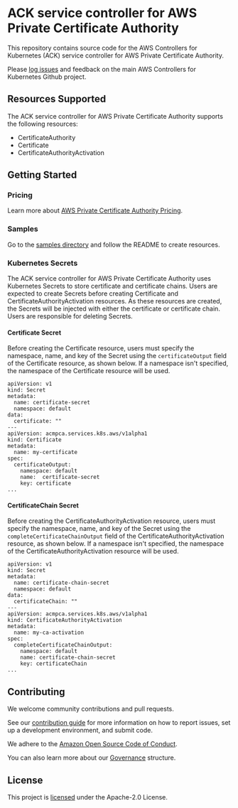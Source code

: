 # ACK service controller for AWS Private Certificate Authority

This repository contains source code for the AWS Controllers for Kubernetes
(ACK) service controller for AWS Private Certificate Authority.

Please [log issues][ack-issues] and feedback on the main AWS Controllers for
Kubernetes Github project.

[ack-issues]: https://github.com/aws/aws-controllers-k8s/issues

## Resources Supported
The ACK service controller for AWS Private Certificate Authority supports the following resources:
- CertificateAuthority
- Certificate
- CertificateAuthorityActivation

## Getting Started

### Pricing
Learn more about [AWS Private Certificate Authority Pricing][pricing].

[pricing]: https://aws.amazon.com/private-ca/pricing

### Samples 
Go to the [samples directory][samples] and follow the README to create resources.

[samples]: https://github.com/aws-controllers-k8s/acmpca-controller/tree/main/samples

### Kubernetes Secrets
The ACK service controller for AWS Private Certificate Authority uses Kubernetes Secrets to store certificate and certificate chains. Users are expected to create Secrets before creating Certificate and CertificateAuthorityActivation resources. As these resources are created, the Secrets will be injected with either the certificate or certificate chain. Users are responsible for deleting Secrets.

#### Certificate Secret
Before creating the Certificate resource, users must specify the namespace, name, and key of the Secret using the `certificateOutput` field of the Certificate resource, as shown below. If a namespace isn't specified, the namespace of the Certificate resource will be used.

```
apiVersion: v1
kind: Secret
metadata:
  name: certificate-secret
  namespace: default
data:
  certificate: ""
---
apiVersion: acmpca.services.k8s.aws/v1alpha1
kind: Certificate
metadata:
  name: my-certificate
spec:
  certificateOutput:
    namespace: default
    name:  certificate-secret
    key: certificate
...
```

#### CertificateChain Secret
Before creating the CertificateAuthorityActivation resource, users must specify the namespace, name, and key of the Secret using the `completeCertificateChainOutput` field of the CertificateAuthorityActivation resource, as shown below. If a namespace isn't specified, the namespace of the CertificateAuthorityActivation resource will be used.

```
apiVersion: v1
kind: Secret
metadata:
  name: certificate-chain-secret
  namespace: default
data:
  certificateChain: ""
---
apiVersion: acmpca.services.k8s.aws/v1alpha1
kind: CertificateAuthorityActivation
metadata:
  name: my-ca-activation
spec:
  completeCertificateChainOutput:
    namespace: default
    name: certificate-chain-secret
    key: certificateChain
...
```

## Contributing

We welcome community contributions and pull requests.

See our [contribution guide](/CONTRIBUTING.md) for more information on how to
report issues, set up a development environment, and submit code.

We adhere to the [Amazon Open Source Code of Conduct][coc].

You can also learn more about our [Governance](/GOVERNANCE.md) structure.

[coc]: https://aws.github.io/code-of-conduct

## License

This project is [licensed](/LICENSE) under the Apache-2.0 License.
